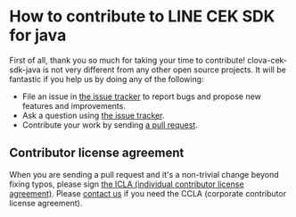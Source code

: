 # How to contribute to LINE CEK SDK for java

First of all, thank you so much for taking your time to contribute! clova-cek-sdk-java is not very different from any other open source projects. It will
be fantastic if you help us by doing any of the following:

- File an issue in [the issue tracker](https://github.com/line/clova-cek-sdk-java/issues)
  to report bugs and propose new features and improvements.
- Ask a question using [the issue tracker](https://github.com/line/clova-cek-sdk-java/issues).
- Contribute your work by sending [a pull request](https://github.com/line/clova-cek-sdk-java/pulls).

## Contributor license agreement

When you are sending a pull request and it's a non-trivial change beyond fixing typos, please sign
[the ICLA (individual contributor license agreement)](https://cla-assistant.io/line/clova-cek-sdk-java).
Please [contact us](mailto:dl_oss_dev@linecorp.com) if you need the CCLA (corporate contributor license agreement).